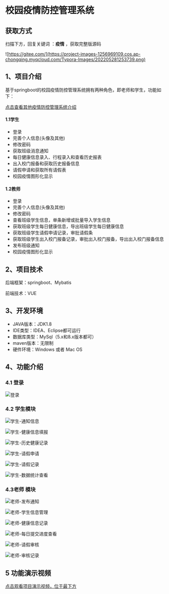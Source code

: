 # 校园疫情防控管理系统
## 获取方式

扫描下方，回复关键词  ：**疫情** ，获取完整版源码

![https://gitee.com/](https://project-images-1256969109.cos.ap-chongqing.myqcloud.com/Typora-Images/202205281253739.png)

## 1、项目介绍

基于springboot的校园疫情防控管理系统拥有两种角色，即老师和学生，功能如下：

[点击查看其他疫情防控管理系统介绍](https://mp.weixin.qq.com/mp/appmsgalbum?__biz=MzkwMjM1MjM0Ng==&action=getalbum&album_id=2544075516472164353&scene=21#wechat_redirect)


#### 1.1学生

* 登录
* 完善个人信息(头像及其他)
* 修改密码
* 获取班级消息通知
* 每日健康信息录入、行程录入和查看历史报表
* 出入校门报备和获取历史报备信息
* 请假申请和获取所有请假表
* 校园疫情图形化显示

#### 1.2教师

* 登录
* 完善个人信息(头像及其他)
* 修改密码
* 查看班级学生信息，单条新增或批量导入学生信息
* 获取班级学生每日健康信息，导出班级学生每日健康信息
* 获取班级学生请假申请记录，审批请假条
* 获取班级学生出入校门报备记录，审批出入校门报备，导出出入校门报备信息
* 发布班级通知
* 校园疫情图形化显示


## 2、项目技术

后端框架：springboot、Mybatis

前端技术：VUE

## 3、开发环境

- JAVA版本：JDK1.8
- IDE类型：IDEA、Eclipse都可运行
- 数据库类型：MySql（5.x和8.x版本都可） 
- maven版本：无限制
- 硬件环境：Windows 或者 Mac OS


## 4、功能介绍

### 4.1 登录

![登录](https://project-images-1256969109.cos.ap-chongqing.myqcloud.com/Typora-Images/202209251934762.jpg)

### 4.2 学生模块

![学生-通知信息](https://project-images-1256969109.cos.ap-chongqing.myqcloud.com/Typora-Images/202209251935915.jpg)

![学生-健康信息填报](https://project-images-1256969109.cos.ap-chongqing.myqcloud.com/Typora-Images/202209251935583.jpg)

![学生-历史健康记录](https://project-images-1256969109.cos.ap-chongqing.myqcloud.com/Typora-Images/202209251935184.jpg)

![学生-请假申请](https://project-images-1256969109.cos.ap-chongqing.myqcloud.com/Typora-Images/202209251935889.jpg)

![学生-请假记录](https://project-images-1256969109.cos.ap-chongqing.myqcloud.com/Typora-Images/202209251935032.jpg)

![学生-数据统计查看](https://project-images-1256969109.cos.ap-chongqing.myqcloud.com/Typora-Images/202209251935366.jpg)

### 4.3老师 模块

![老师-发布通知](https://project-images-1256969109.cos.ap-chongqing.myqcloud.com/Typora-Images/202209251935094.jpg)

![老师-学生信息管理](https://project-images-1256969109.cos.ap-chongqing.myqcloud.com/Typora-Images/202209251935234.jpg)

![老师-健康信息记录](https://project-images-1256969109.cos.ap-chongqing.myqcloud.com/Typora-Images/202209251935223.jpg)

![老师-每日提交进度查看](https://project-images-1256969109.cos.ap-chongqing.myqcloud.com/Typora-Images/202209251935450.jpg)

![老师-请假审核](https://project-images-1256969109.cos.ap-chongqing.myqcloud.com/Typora-Images/202209251935689.jpg)

![老师-审核记录](https://project-images-1256969109.cos.ap-chongqing.myqcloud.com/Typora-Images/202209251935692.jpg)

## 5 功能演示视频
[点击观看项目演示视频，位于最下方](https://mp.weixin.qq.com/s/JxDije0oLPPriWcJB658Tg)


